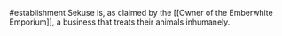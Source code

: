 #establishment 
Sekuse is, as claimed by the [[Owner of the Emberwhite Emporium]], a business that treats their animals inhumanely.